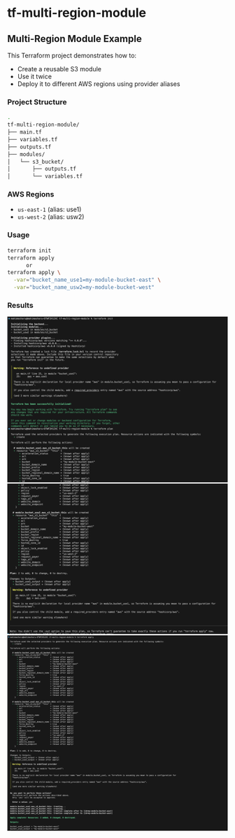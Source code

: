 # tf-multi-region-module
## Multi-Region Module Example

This Terraform project demonstrates how to:
- Create a reusable S3 module
- Use it twice
- Deploy it to different AWS regions using provider aliases

### Project Structure

```bash
.
tf-multi-region-module/
├── main.tf
├── variables.tf
├── outputs.tf
├── modules/
│   └── s3_bucket/
│       ├── outputs.tf
│       └── variables.tf
```

### AWS Regions

- `us-east-1` (alias: use1)
- `us-west-2` (alias: usw2)

### Usage

```bash
terraform init
terraform apply
      or
terraform apply \
  -var="bucket_name_use1=my-module-bucket-east" \
  -var="bucket_name_usw2=my-module-bucket-west"
```

### Results
![output](https://github.com/mahimasharu2208/tf-multi-region-module/blob/main/outputs/multi1.png)
![output](https://github.com/mahimasharu2208/tf-multi-region-module/blob/main/outputs/multi2.png)
![output](https://github.com/mahimasharu2208/tf-multi-region-module/blob/main/outputs/multi3.png)


